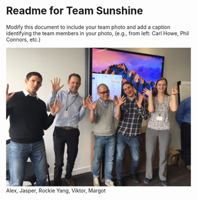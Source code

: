 # Readme for Team Sunshine

Modify this document to include your team photo and add a caption identifying the team members in your photo, (e.g., from left: Carl Howe, Phil Connors, etc.)

![Team Sunshine](../IMG_8231.jpg)
Alex, Jasper, Rockie Yang, Viktor, Margot